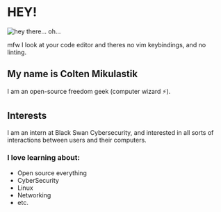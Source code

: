 
# HEY! 
![hey there... oh...](https://media1.giphy.com/media/lbidtjzpO9l15mtx2R/giphy.gif)

mfw I look at your code editor and theres no vim keybindings, and no linting.

## My name is Colten Mikulastik
I am an open-source freedom geek (computer wizard ⚡).

## Interests
I am an intern at Black Swan Cybersecurity, and interested in all sorts of interactions between users and their computers.

### I love learning about:
- Open source everything
- CyberSecurity
- Linux
- Networking
- etc.

<!---
ColtenMikulastik/ColtenMikulastik is a ✨ special ✨ repository because its `README.md` (this file) appears on your GitHub profile.
You can click the Preview link to take a look at your changes.
--->
